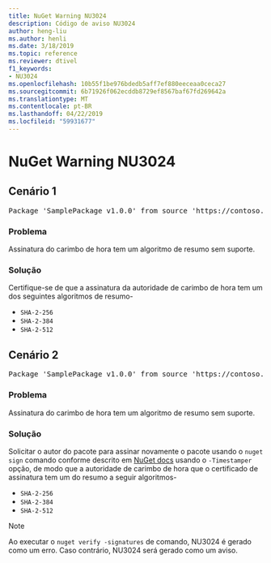 ```yaml
---
title: NuGet Warning NU3024
description: Código de aviso NU3024
author: heng-liu
ms.author: henli
ms.date: 3/18/2019
ms.topic: reference
ms.reviewer: dtivel
f1_keywords:
- NU3024
ms.openlocfilehash: 10b55f1be976bdedb5aff7ef880eeceaa0ceca27
ms.sourcegitcommit: 6b71926f062ecddb8729ef8567baf67fd269642a
ms.translationtype: MT
ms.contentlocale: pt-BR
ms.lasthandoff: 04/22/2019
ms.locfileid: "59931677"
---
```

# <a name="nuget-warning-nu3024"></a>NuGet Warning NU3024

## <a name="scenario-1"></a>Cenário 1

<pre>Package 'SamplePackage v1.0.0' from source 'https://contoso.com/index.json': The timestamp signature has an unsupported digest algorithm. The following algorithms are supported: : SHA-2-256, SHA-2-384, SHA-2-512.</pre>

### <a name="issue"></a>Problema

Assinatura do carimbo de hora tem um algoritmo de resumo sem suporte.


### <a name="solution"></a>Solução

Certifique-se de que a assinatura da autoridade de carimbo de hora tem um dos seguintes algoritmos de resumo- 
* `SHA-2-256`
* `SHA-2-384`
* `SHA-2-512`



## <a name="scenario-2"></a>Cenário 2

<pre>Package 'SamplePackage v1.0.0' from source 'https://contoso.com/index.json': The primary signature's timestamp signature has an unsupported digest algorithm.</pre>

### <a name="issue"></a>Problema

Assinatura do carimbo de hora tem um algoritmo de resumo sem suporte.


### <a name="solution"></a>Solução

Solicitar o autor do pacote para assinar novamente o pacote usando o `nuget sign` comando conforme descrito em [NuGet docs](https://docs.microsoft.com/en-us/nuget/create-packages/sign-a-package) usando o `-Timestamper` opção, de modo que a autoridade de carimbo de hora que o certificado de assinatura tem um do resumo a seguir algoritmos-
* `SHA-2-256`
* `SHA-2-384`
* `SHA-2-512`


> [!Note]
> Ao executar o `nuget verify -signatures` de comando, NU3024 é gerado como um erro. Caso contrário, NU3024 será gerado como um aviso.